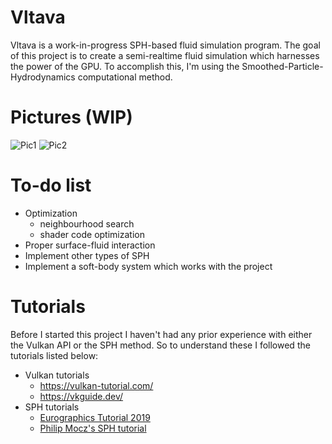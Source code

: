 # Vltava

Vltava is a work-in-progress SPH-based fluid simulation program. The goal of this project is to create a semi-realtime fluid simulation which harnesses the power of the GPU. To accomplish this, I'm using the Smoothed-Particle-Hydrodynamics computational method.


# Pictures (WIP)

![Pic1]([http://url/to/img.png](https://github.com/Coldus12/SPHSimulation/blob/master/2744particle32container.png))
![Pic2]([http://url/to/img.png](https://github.com/Coldus12/SPHSimulation/blob/master/2744particle32container-2.png))

# To-do list

 - Optimization
	 - neighbourhood search
	 - shader code optimization
- Proper surface-fluid interaction
- Implement other types of SPH
- Implement a soft-body system which works with the project

# Tutorials 

Before I started this project I haven't had any prior experience with either the Vulkan API or the SPH method. So to understand these I followed the tutorials listed below:

- Vulkan tutorials
	- https://vulkan-tutorial.com/
	- https://vkguide.dev/
- SPH tutorials
	- [Eurographics Tutorial 2019](https://interactivecomputergraphics.github.io/SPH-Tutorial/)
	- [Philip Mocz's SPH tutorial](https://philip-mocz.medium.com/create-your-own-smoothed-particle-hydrodynamics-simulation-with-python-76e1cec505f1)
